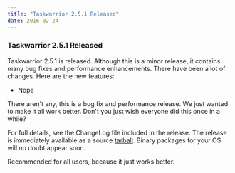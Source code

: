 ```yaml
---
title: "Taskwarrior 2.5.1 Released"
date: 2016-02-24
---
```


### Taskwarrior 2.5.1 Released 

Taskwarrior 2.5.1 is released.
Although this is a minor release, it contains many bug fixes and performance enhancements.
There have been a lot of changes.
Here are the new features:

- Nope

There aren't any, this is a bug fix and performance release.
We just wanted to make it all work better.
Don't you just wish everyone did this once in a while?

For full details, see the ChangeLog file included in the release.
The release is immediately available as a source [tarball](../../download/task-2.5.1.tar.gz).
Binary packages for your OS will no doubt appear soon.

Recommended for all users, because it just works better.
